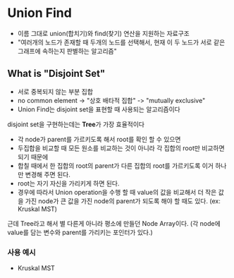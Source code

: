 # Union Find

* 이름 그대로 union(합치기)와 find(찾기) 연산을 지원하는 자료구조
* "여러개의 노드가 존재할 때 두개의 노드를 선택해서, 현재 이 두 노드가 서로 같은 그래프에 속하는지 판별하는 알고리즘"


## What is "Disjoint Set"
* 서로 중복되지 않는 부분 집합
* no common element -> "상호 배타적 집합" -> "mutually exclusive"
* Union Find는 disjoint set을 표현할 때 사용되는 알고리즘이다


disjoint set을 구현하는데는 **Tree**가 가장 효율적이다
* 각 node가 parent를 가르키도록 해서 root를 확인 할 수 있으면
* 두집합을 비교할 때 모든 원소를 비교하는 것이 아니라 각 집합의 root만 비교하면 되기 때문에
* 합칠 때에서 한 집합의 root의 parent가 다른 집합의 root를 가르키도록 이거 하나만 변경해 주면 된다.
* root는 자기 자신을 가리키게 하면 된다.
* 경우에 따라서 Union operation을 수행 할 때 value의 값을 비교해서 더 작은 값을 가진 node가 큰 값을 가진 node의 parent가 되도록 해야 할 때도 있다. (ex: Kruskal MST) 

근데 Tree라고 해서 별 다른게 아니라 평소에 만들던 Node Array이다. (각 node에 value를 담는 변수와 parent를 가리키는 포인터가 있다.)

### 사용 예시
* Kruskal MST
